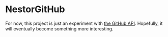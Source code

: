 # NestorGitHub

For now, this project is just an experiment with [the GitHub API](https://developer.github.com/v3). Hopefully, it will eventually become something more interesting.